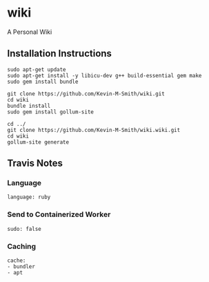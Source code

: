 # wiki
A Personal Wiki

## Installation Instructions

```
sudo apt-get update 
sudo apt-get install -y libicu-dev g++ build-essential gem make
sudo gem install bundle

git clone https://github.com/Kevin-M-Smith/wiki.git
cd wiki
bundle install
sudo gem install gollum-site

cd ../
git clone https://github.com/Kevin-M-Smith/wiki.wiki.git
cd wiki
gollum-site generate

```

## Travis Notes

### Language
```
language: ruby
```

### Send to Containerized Worker
```
sudo: false
```

### Caching

```
cache:
- bundler
- apt
```
